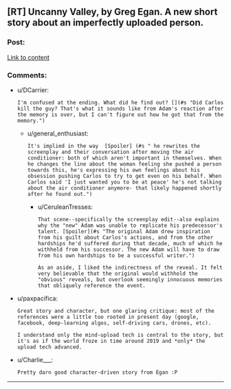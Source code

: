 ## [RT] Uncanny Valley, by Greg Egan. A new short story about an imperfectly uploaded person.

### Post:

[Link to content](http://www.tor.com/2017/08/09/uncanny-valley/)

### Comments:

- u/DCarrier:
  ```
  I'm confused at the ending. What did he find out? [](#s "Did Carlos kill the guy? That's what it sounds like from Adam's reaction after the memory is over, but I can't figure out how he got that from the memory.")
  ```

  - u/general_enthusiast:
    ```
    It's implied in the way  [Spoiler] (#s " he rewrites the screenplay and their conversation after moving the air conditioner: both of which aren't important in themselves. When he changes the line about the woman feeling she pushed a person towards this, he's expressing his own feelings about his obsession pushing Carlos to try to get even on his behalf. When Carlos said 'I just wanted you to be at peace' he's not talking about the air conditioner anymore- that likely happened shortly after he found out.")
    ```

    - u/CeruleanTresses:
      ```
      That scene--specifically the screenplay edit--also explains why the "new" Adam was unable to replicate his predecessor's talent. [Spoiler](#s "The original Adam drew inspiration from his guilt about Carlos's actions, and from the other hardships he'd suffered during that decade, much of which he withheld from his successor. The new Adam will have to draw from his own hardships to be a successful writer.")

      As an aside, I liked the indirectness of the reveal. It felt very believable that the original would withhold the "obvious" reveals, but overlook seemingly innocuous memories that obliquely reference the event.
      ```

- u/paxpacifica:
  ```
  Great story and character, but one glaring critique: most of the references were a little too rooted in present day (google, facebook, deep-learning algos, self-driving cars, drones, etc). 

  I understand only the mind-upload tech is central to the story, but it's as if the world froze in time around 2019 and *only* the upload tech advanced.
  ```

- u/Charlie___:
  ```
  Pretty darn good character-driven story from Egan :P
  ```

---


